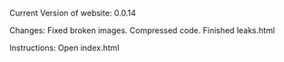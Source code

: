 Current Version of website: 0.0.14

Changes:
Fixed broken images.
Compressed code.
Finished leaks.html


Instructions:
Open index.html
